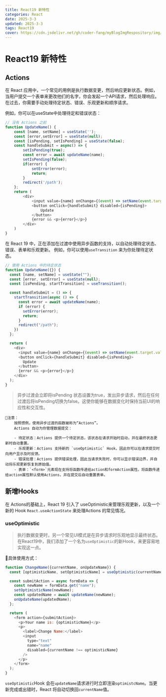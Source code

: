 ```yaml
---
title: React19 新特性  
categories: React
date: 2025-3-3
updated: 2025-3-3
tags: React19
cover: https://cdn.jsdelivr.net/gh/coder-fang/myBlogImgRespository/img/20221211145840.png
---
```


# React19 新特性
## Actions
在 React 应用中，一个常见的用例是执行数据变更，然后响应更新状态。例如，当用户提交一个表单来更改他们的名字，你会发起一个API请求，然后处理响应。在过去，你需要手动处理待定状态、错误、乐观更新和顺序请求。

例如，你可以在useState中处理待定和错误状态：
```js
// 没有 Actions 之前
function UpdateName() {
    const [name, setName] = useState('');
    const [error,setError] = useState(null);
    const [isPending, setIsPending] = useState(false);
    const handleSubmit = async() => {
        setIsPending(true);
        const error = await updateName(name);
        setIsPending(false);
        if(error) {
            setError(error);
            return;
        }
        redirect('/path');
    };
    return (
        <div>
            <input value={name} onChange={(event) => setName(event.target.value)} />
            <button onClick={handleSubmit} disabled={isPending}>
                Update
            </button>
            {error && <p>{error}</p>}
        </div>
    )
}
```

在 React 19 中，正在添加在过渡中使用异步函数的支持，以自动处理待定状态、错误、表单和乐观更新。
例如，你可以使用`useTransition` 来为你处理待定状态。
```js
// 使用 Actions 中的待定状态
function UpdateName({}) {
  const [name, setName] = useState("");
  const [error, setError] = useState(null);
  const [isPending, startTransition] = useTransition();

  const handleSubmit = () => {
    startTransition(async () => {
      const error = await updateName(name);
      if (error) {
        setError(error);
        return;
      } 
      redirect("/path");
    })
  };

  return (
    <div>
      <input value={name} onChange={(event) => setName(event.target.value)} />
      <button onClick={handleSubmit} disabled={isPending}>
        Update
      </button>
      {error && <p>{error}</p>}
    </div>
  );
} 
```
> 异步过渡会立即将isPending 状态设置为true，发出异步请求，然后在任何过渡后将isPending切换为false。这使你能够在数据变化时保持当前UI的响应性和交互性。

```
📢注意：
    按照惯例，使用异步过渡的函数被称为“Actions”。
    Actions 自动为你管理数据提交：

    - 待定状态：Actions 提供一个待定状态，该状态在请求开始时启动，并在最终状态更新时自动重置。
    - 乐观更新：Actions 支持新的 `useOptimistic` Hook，因此你可以在请求提交时向用户显示及时反馈。
    - 错误处理：Actions 提供错误处理，因此当请求失败时，你可以显示错误边界，并自动将乐观更新恢复到原始值。
    - 表单：`<form>`元素现在支持将函数传递给action和formAction属性。将函数传递给action属性默认使用Actions，并在提交后自动重置表单。
```

## 新增Hooks
在 Actions的基础上，React 19 引入了 useOptimistic来管理乐观更新，以及一个新的 Hook `React.useActionState` 来处理Actions 的常见情况。

### useOptimistic
> 执行数据变更时，另一个常见UI模式是在异步请求时乐观地显示最终状态。在React19中，我们添加了一个名为`useOptimistic`的新Hook，来更容易地实现这一点。

🌰具体使用方式：
```js
function ChangeName({currentName, onUpdateName}) {
  const [optimisticName, setOptimisticName] = useOptimistic(currentName);

  const submitAction = async formData => {
    const newName = formData.get("name");
    setOptimisticName(newName);
    const updatedName = await updateName(newName);
    onUpdateName(updatedName);
  };

  return (
    <form action={submitAction}>
      <p>Your name is: {optimisticName}</p>
      <p>
        <label>Change Name:</label>
        <input
          type="text"
          name="name"
          disabled={currentName !== optimisticName}
        />
      </p>
    </form>
  );
}
```
`useOptimistic`Hook 会在`updateName`请求进行时立即渲染`optimistcName`。当更新完成或出错时，React 将自动切换回`currentName`值。
